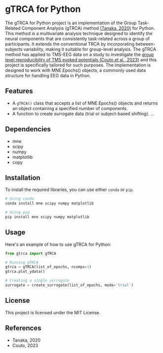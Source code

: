 # gTRCA for Python

The gTRCA for Python project is an implementation of the Group Task-Related Component Analysis (gTRCA) method [(Tanaka, 2020)]() for Python. This method is a multivariate analysis technique designed to identify the neural components that are consistently task-related across a group of participants. It extends the conventional TRCA by incorporating between-subjects variability, making it suitable for group-level analysis. The gTRCA method has applied to TMS-EEG data on a study to investigate the [group level reproducibility of TMS evoked potentials (Couto et al., 2023)]() and this project is specifically tailored for such purposes. The implementation is designed to work with MNE.Epochs() objects, a commonly used data structure for handling EEG data in Python.

## Features

- A `gTRCA()` class that accepts a list of MNE.Epochs() objects and returns an object containing a specified number of components.
- A function to create surrogate data (trial or subject-based shifting).
...


## Dependencies

- mne
- scipy
- numpy
- matplotlib
- copy

## Installation

To install the required libraries, you can use either `conda` or `pip`.

```bash
# Using conda
conda install mne scipy numpy matplotlib

# Using pip
pip install mne scipy numpy matplotlib
```

## Usage
Here's an example of how to use gTRCA for Python:

```python
from gtrca import gTRCA

# Running gTRCA
gtrca = gTRCA(list_of_epochs, ncomps=1)
gtrca.plot_ydata()

# Creating a single surrogate
surrogate = create_surrogate(list_of_epochs, mode='trial')
```

## License
This project is licensed under the MIT License.

## References
* Tanaka, 2020
* Couto, 2023